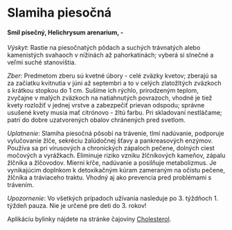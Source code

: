 Slamiha piesočná
================

#### Smil písečný, Helichrysum arenarium, -

*Výskyt*: Rastie na piesočnatých pôdach a suchých trávnatých alebo kamenistých
svahaoch v nížinách až pahorkatinách; vyberá si slnečné a veľmi suché
stanovištia.

*Zber*: Predmetom zberu sú kvetné úbory - celé zväzky kvetov; zberajú sa za
začiatku kvitnutia v júni až septembri a to v celých zlatožltých zväzkoch s
krátkou stopkou do 1 cm. Sušíme ich rýchlo, prirodzeným teplom, zvyčajne v
malých zväzkoch na natiahnutých povrazoch, vhodné je tiež kvety rozložiť v
jednej vrstve a zabezpečiť prievan odspodu; správne usušené kvety musia mať
citrónovo - žltú farbu. Pri skladovaní nestláčame; patrí do dobre uzatvorených
obalov chránených pred svetlom.

*Uplatnenie*: Slamiha piesočná pôsobí na trávenie, tlmí nadúvanie, podporuje
vylučovanie žlče, sekréciu žalúdočnej šťavy a pankreasových enzýmov. Používa sa
pri vírusových a chronických zápaloch pečene, dolných ciest močových a
vyrážkach. Eliminuje riziko vzniku žlčníkových kameňov, zápalu žlčníka a
žlčovodov. Mierni kŕče, nadúvanie a posilňuje metabolizmus. Je vynikajúcim
doplnkom k detoxikačným kúram zameraným na očistu pečene, žlčníka a tráviaceho
traktu. Vhodný aj ako prevencia pred problémami s trávením.

*Upozornenie*: Vo všetkých prípadoch užívania nasleduje po 3. týždňoch 1. týždeň
pauza. Nie je určené pre deti do 3. rokov!

Aplikáciu bylinky nájdete na stránke čajoviny [Cholesterol](/caje/cholesterol).

